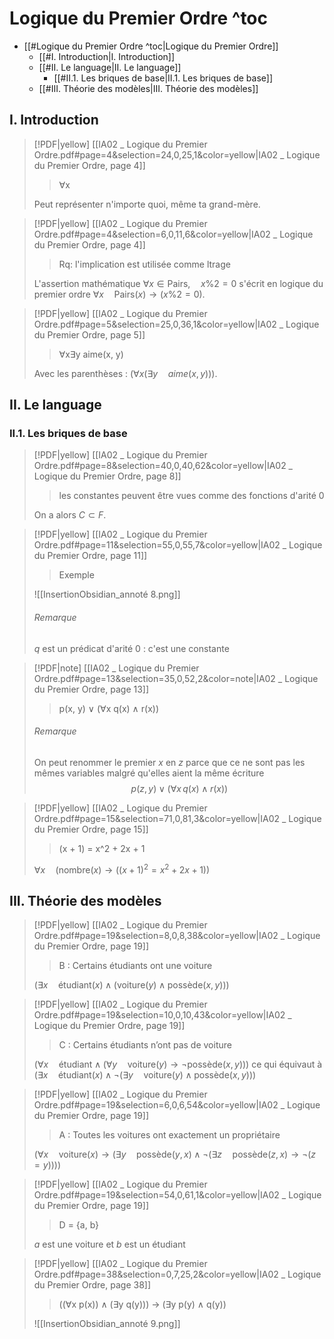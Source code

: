 # Logique du Premier Ordre ^toc

- [[#Logique du Premier Ordre ^toc|Logique du Premier Ordre]]
	- [[#I. Introduction|I. Introduction]]
	- [[#II. Le language|II. Le language]]
		- [[#II.1. Les briques de base|II.1. Les briques de base]]
	- [[#III. Théorie des modèles|III. Théorie des modèles]]

## I. Introduction

> [!PDF|yellow] [[IA02 _ Logique du Premier Ordre.pdf#page=4&selection=24,0,25,1&color=yellow|IA02 _ Logique du Premier Ordre, page 4]]
> > ∀x
> 
> Peut représenter n'importe quoi, même ta grand-mère.

> [!PDF|yellow] [[IA02 _ Logique du Premier Ordre.pdf#page=4&selection=6,0,11,6&color=yellow|IA02 _ Logique du Premier Ordre, page 4]]
> > Rq: l'implication est utilisée comme ltrage
> 
> L'assertion mathématique $\forall x \in \mathrm{Pairs}, \quad x \% 2 = 0$ s'écrit en logique du premier ordre $\forall x \quad \mathrm{Pairs}(x) \to (x \% 2 = 0)$.

> [!PDF|yellow] [[IA02 _ Logique du Premier Ordre.pdf#page=5&selection=25,0,36,1&color=yellow|IA02 _ Logique du Premier Ordre, page 5]]
> > ∀x∃y aime(x, y)
> 
> Avec les parenthèses : $(\forall x (\exists y \quad aime(x,y)))$.

## II. Le language

### II.1. Les briques de base

> [!PDF|yellow] [[IA02 _ Logique du Premier Ordre.pdf#page=8&selection=40,0,40,62&color=yellow|IA02 _ Logique du Premier Ordre, page 8]]
> > les constantes peuvent être vues comme des fonctions d'arité 0
> 
> On a alors $C \subset F$.

> [!PDF|yellow] [[IA02 _ Logique du Premier Ordre.pdf#page=11&selection=55,0,55,7&color=yellow|IA02 _ Logique du Premier Ordre, page 11]]
> > Exemple
> 
> ![[InsertionObsidian_annoté 8.png]]
> 
> ###### Remarque
> $q$ est un prédicat d'arité 0 : c'est une constante

> [!PDF|note] [[IA02 _ Logique du Premier Ordre.pdf#page=13&selection=35,0,52,2&color=note|IA02 _ Logique du Premier Ordre, page 13]]
> > p(x, y) ∨ (∀x q(x) ∧ r(x))
> 
> ###### Remarque
> On peut renommer le premier $x$ en $z$ parce que ce ne sont pas les mêmes variables malgré qu'elles aient la même écriture
> $$ p(z, y) ∨ (∀x \, q(x) ∧ r(x)) $$

> [!PDF|yellow] [[IA02 _ Logique du Premier Ordre.pdf#page=15&selection=71,0,81,3&color=yellow|IA02 _ Logique du Premier Ordre, page 15]]
> > (x + 1) = x^2 + 2x + 1
> 
> $\forall x \quad( \mathrm{nombre}(x) \to ((x+1)^{2} = x^{2} + 2x +1))$

## III. Théorie des modèles

> [!PDF|yellow] [[IA02 _ Logique du Premier Ordre.pdf#page=19&selection=8,0,8,38&color=yellow|IA02 _ Logique du Premier Ordre, page 19]]
> > B : Certains étudiants ont une voiture
> 
> $\Big(\exists x \quad \text{étudiant}(x) \wedge \big(\text{voiture}(y) \wedge \text{possède}(x,y)\big)\Big)$

> [!PDF|yellow] [[IA02 _ Logique du Premier Ordre.pdf#page=19&selection=10,0,10,43&color=yellow|IA02 _ Logique du Premier Ordre, page 19]]
> > C : Certains étudiants n’ont pas de voiture
> 
> $\Big(\forall x \quad \text{étudiant} \wedge \big(\forall y \quad \text{voiture}(y) \to \neg \text{possède}(x,y)\big)\Big)$
> ce qui équivaut à
> $\Big(\exists x \quad \text{étudiant}(x) \wedge \neg\big(\exists y \quad \text{voiture}(y) \wedge \text{possède}(x,y)\big)\Big)$

> [!PDF|yellow] [[IA02 _ Logique du Premier Ordre.pdf#page=19&selection=6,0,6,54&color=yellow|IA02 _ Logique du Premier Ordre, page 19]]
> > A : Toutes les voitures ont exactement un propriétaire
> 
> $\Big(\forall x \quad \text{voiture}(x) \to \big(\exists y \quad \text{possède}(y,x) \wedge \neg (\exists z \quad \text{possède}(z,x) \to \neg(z=y))\big)\Big)$

> [!PDF|yellow] [[IA02 _ Logique du Premier Ordre.pdf#page=19&selection=54,0,61,1&color=yellow|IA02 _ Logique du Premier Ordre, page 19]]
> > D = {a, b}
> 
> $a$ est une voiture et $b$ est un étudiant

> [!PDF|yellow] [[IA02 _ Logique du Premier Ordre.pdf#page=38&selection=0,7,25,2&color=yellow|IA02 _ Logique du Premier Ordre, page 38]]
> >  ((∀x p(x)) ∧ (∃y q(y))) → (∃y p(y) ∧ q(y))
> 
> ![[InsertionObsidian_annoté 9.png]]

